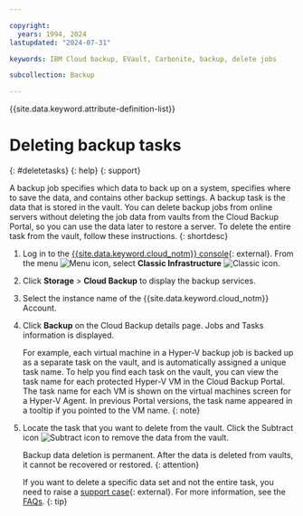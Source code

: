 ```yaml
---

copyright:
  years: 1994, 2024
lastupdated: "2024-07-31"

keywords: IBM Cloud backup, EVault, Carbonite, backup, delete jobs

subcollection: Backup

---
```

{{site.data.keyword.attribute-definition-list}}

# Deleting backup tasks
{: #deletetasks}
{: help}
{: support}

A backup job specifies which data to back up on a system, specifies where to save the data, and contains other backup settings. A backup task is the data that is stored in the vault. You can delete backup jobs from online servers without deleting the job data from vaults from the Cloud Backup Portal, so you can use the data later to restore a server. To delete the entire task from the vault, follow these instructions.
{: shortdesc}

1. Log in to the [{{site.data.keyword.cloud_notm}} console](/login){: external}. From the menu ![Menu icon](../icons/icon_hamburger.svg "Menu"), select **Classic Infrastructure** ![Classic icon](../icons/classic.svg "Classic").
1. Click **Storage** > **Cloud Backup** to display the backup services.
1. Select the instance name of the {{site.data.keyword.cloud_notm}} Account.
1. Click **Backup** on the Cloud Backup details page. Jobs and Tasks information is displayed. 

   For example, each virtual machine in a Hyper-V backup job is backed up as a separate task on the vault, and is automatically assigned a unique task name. To help you find each task on the vault, you can view the task name for each protected Hyper-V VM in the Cloud Backup Portal. The task name for each VM is shown on the virtual machines screen for a Hyper-V Agent. In previous Portal versions, the task name appeared in a tooltip if you pointed to the VM name.
   {: note}

1. Locate the task that you want to delete from the vault. Click the Subtract icon ![Subtract icon](../icons/subtract-alt.svg "Subtract") to remove the data from the vault. 
   
   Backup data deletion is permanent. After the data is deleted from vaults, it cannot be recovered or restored.
   {: attention}

   If you want to delete a specific data set and not the entire task, you need to raise a [support case](https://cloud.ibm.com/unifiedsupport/supportcenter){: external}. For more information, see the [FAQs](/docs/Backup?topic=Backup-faqs&interface=ui#deletesafeset).
   {: tip}
